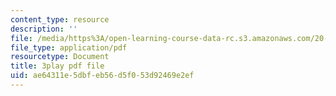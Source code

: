 ```yaml
---
content_type: resource
description: ''
file: /media/https%3A/open-learning-course-data-rc.s3.amazonaws.com/20-020-introduction-to-biological-engineering-design-spring-2009/ae64311e5dbfeb56d5f053d92469e2ef_6a2YKft1ZxQ.pdf
file_type: application/pdf
resourcetype: Document
title: 3play pdf file
uid: ae64311e-5dbf-eb56-d5f0-53d92469e2ef
---
```

